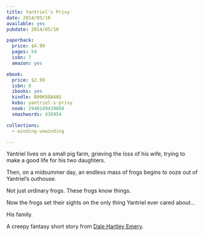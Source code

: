 ```yaml
---
title: Yantriel's Privy
date: 2014/05/10
available: yes
pubdate: 2014/05/10

paperback:
  price: $4.99
  pages: 54
  isbn: 7
  amazon: yes

ebook:
  price: $2.99
  isbn: 6
  ibooks: yes
  kindle: B00K98A46S
  kobo: yantriel-s-privy
  nook: 2940149439898
  smashwords: 436954

collections:
  - winding-unwinding

---
```


Yantriel lives on a small pig farm,
grieving the loss of his wife,
trying to make a good life for his two daughters.

Then,
on a midsummer day,
an endless mass of frogs begins to ooze out of Yantriel’s outhouse.

Not just ordinary frogs.
These frogs know things.

Now the frogs set their sights
on the only thing Yantriel ever cared about...

His family.

A creepy fantasy short story from
[Dale Hartley Emery](http://dalehartleyemery.com/).

